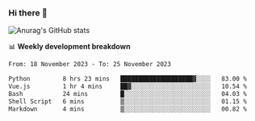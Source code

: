 ### Hi there 👋
![Anurag's GitHub stats](https://github-readme-stats.vercel.app/api?username=jami1024&show_icons=true&theme=radical)

📊 **Weekly development breakdown**
<!--START_SECTION:waka-->

```txt
From: 18 November 2023 - To: 25 November 2023

Python         8 hrs 23 mins   ████████████████████▓░░░░   83.00 %
Vue.js         1 hr 4 mins     ██▓░░░░░░░░░░░░░░░░░░░░░░   10.54 %
Bash           24 mins         █░░░░░░░░░░░░░░░░░░░░░░░░   04.03 %
Shell Script   6 mins          ▒░░░░░░░░░░░░░░░░░░░░░░░░   01.15 %
Markdown       4 mins          ▒░░░░░░░░░░░░░░░░░░░░░░░░   00.82 %
```

<!--END_SECTION:waka-->
<!--
**jami1024/jami1024** is a ✨ _special_ ✨ repository because its `README.md` (this file) appears on your GitHub profile.

Here are some ideas to get you started:

- 🔭 I’m currently working on ...
- 🌱 I’m currently learning ...
- 👯 I’m looking to collaborate on ...
- 🤔 I’m looking for help with ...
- 💬 Ask me about ...
- 📫 How to reach me: ...
- 😄 Pronouns: ...
- ⚡ Fun fact: ...
-->
